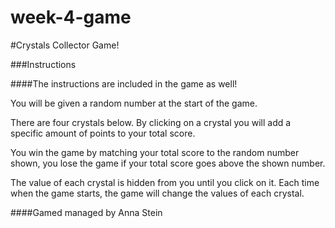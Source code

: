 # week-4-game

#Crystals Collector Game!

###Instructions

####The instructions are included in the game as well!

You will be given a random number at the start of the game. 

There are four crystals below. By clicking on a crystal you will add a specific amount of points to your total score. 

You win the game by matching your total score to the random number shown, you lose the game if your total score goes above the shown number. 

The value of each crystal is hidden from you until you click on it. Each time when the game starts, the game will change the values of each crystal.

####Gamed managed by Anna Stein
